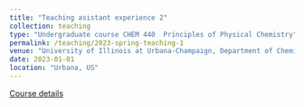 ```yaml
---
title: "Teaching asistant experience 2"
collection: teaching
type: "Undergraduate course CHEM 440  Principles of Physical Chemistry"
permalink: /teaching/2023-spring-teaching-1
venue: "University of Illinois at Urbana-Champaign, Department of Chemistry"
date: 2023-01-01
location: "Urbana, US"
---
```


[Course details](https://gruebele-group.chemistry.illinois.edu/courses/chem-440/)

<!-- Heading 1
======


Heading 2
======

Heading 3
====== -->
